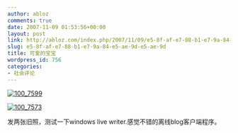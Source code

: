 ```yaml
---
author: abloz
comments: true
date: 2007-11-09 01:53:56+00:00
layout: post
link: http://abloz.com/index.php/2007/11/09/e5-8f-af-e7-88-b1-e7-9a-84-e5-ae-9d-e5-ae-9d/
slug: e5-8f-af-e7-88-b1-e7-9a-84-e5-ae-9d-e5-ae-9d
title: 可爱的宝宝
wordpress_id: 756
categories:
- 社会评论
---
```


[![100_7599](http://by1.storage.msn.com/y1pCEX_hxvVq6VI_Wdq8QHwBBqhicUrhkjLLArr60qoRWHJZ25rbIq6TyxAuHEY-_psAmiuIK-d_uDmXys6yO5mso9GuwSisPa-?PARTNER=WRITER)](http://bxlgpg.bay.livefilestore.com/y1peMriR2dR5OD33ztKQY02_dGLMlkA9piralAlzaL_pFEi4wp2FBScMPiVWpoQSw6z7CmGJo60K_QikEVqibcjdOj7wohYNSIk?PARTNER=WRITER)

[![100_7573](http://by1.storage.msn.com/y1pCEX_hxvVq6UydTXLOZgLXwK0DdROLEZcXJIQlZIZV5W4rQuPqeDtxveOx1uejFC4O7OIUu8M4T2nOtUaRZp2YI4at965GR3Y?PARTNER=WRITER)](http://bxlgpg.bay.livefilestore.com/y1peMriR2dR5OCW5M1yxeInQimFEC1WtrS_HnVs_sM4L6QffjhaiiyoaNEBw2MtQCSxXXxR4yaAT5SE7PDeWCqiasdkGPArHfZT?PARTNER=WRITER)

发两张旧照，测试一下windows live writer.感觉不错的离线blog客户端程序。

